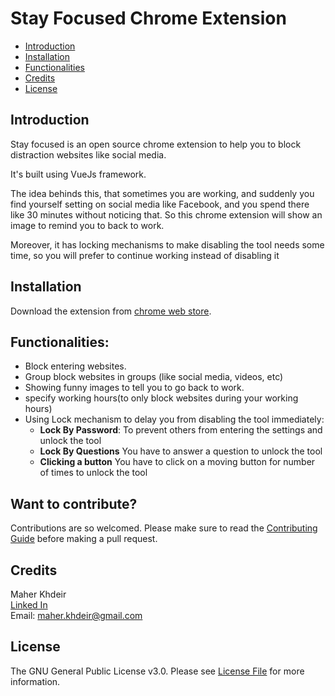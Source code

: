 # Stay Focused Chrome Extension

* [Introduction](#introduction)
* [Installation](#installation)
* [Functionalities](#functionalities)
* [Credits](#credits)
* [License](#license)


## Introduction
Stay focused is an open source chrome extension 
to help you to block distraction websites like social media.

It's built using VueJs framework.

The idea behinds this, that sometimes you are working, and suddenly you
find yourself setting on social media like Facebook, and you 
spend there like 30 minutes without noticing that.
So this chrome extension will show an image to remind you to back to work.

Moreover, it has locking mechanisms to make disabling the tool needs some
 time, so you will prefer to continue working instead of disabling it

## Installation

Download the extension from [chrome web store]().

## Functionalities:
* Block entering websites.  
* Group block websites in groups (like social media, videos, etc)
* Showing funny images to tell you to go back to work.
* specify working hours(to only block websites during your working hours)
* Using Lock mechanism to delay you from disabling the tool immediately:
  * **Lock By Password**: To prevent others from entering the settings and unlock the tool
  * **Lock By Questions** You have to answer a question to unlock the tool
  * **Clicking a button** You have to click on a moving button for number of times to unlock the tool
 



## Want to contribute?
Contributions are so welcomed.
Please make sure to read the [Contributing Guide](Contributing.md) before making a pull request.


## Credits
Maher Khdeir  
[Linked In](https://www.linkedin.com/in/maher-khdeir/)  
Email: maher.khdeir@gmail.com

## License

The GNU General Public License v3.0. Please see [License File](LICENSE) for more information.